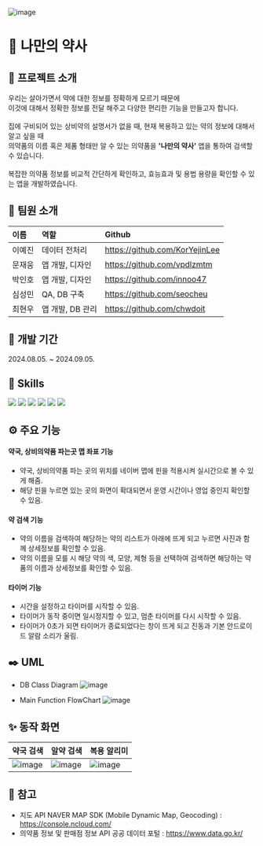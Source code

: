 ![image](https://github.com/user-attachments/assets/86c75522-b4c7-4e75-b6c6-84215875e390)

# 💊 나만의 약사
## 📝 프로젝트 소개
우리는 살아가면서 약에 대한 정보를 정확하게 모르기 때문에<br> 이것에 대해서 정확한 정보를 전달 해주고 다양한 편리한 기능을 만들고자 합니다.<br><br>집에 구비되어 있는 상비약의 설명서가 없을 때, 현재 복용하고 있는 약의 정보에 대해서 알고 싶을 때<br> 의약품의 이름 혹은 제품 형태만 알 수 있는 의약품을 **'나만의 약사'** 앱을 통하여 검색할 수 있습니다.<br><br>복잡한 의약품 정보를 비교적 간단하게 확인하고, 효능효과 및 용법 용량을 확인할 수 있는 앱을 개발하였습니다.
## 👥 팀원 소개
| 이름 | 역할 | Github |
|:----|:---------|:--------|
|이예진|데이터 전처리|https://github.com/KorYejinLee|
|문재웅|앱 개발, 디자인|https://github.com/vpdlzmtm|
|박인호|앱 개발, 디자인|https://github.com/innoo47|
|심성민|QA, DB 구축|https://github.com/seocheu|
|최현우|앱 개발, DB 관리|https://github.com/chwdoit|
## 📅 개발 기간
2024.08.05. ~ 2024.09.05.
## 🚀 Skills
<img src="https://img.shields.io/badge/Java-ED8B00?style=for-the-badge&logo=openjdk&logoColor=white" /> <img src="https://img.shields.io/badge/Python-3776AB?style=for-the-badge&logo=python&logoColor=white" /> <img src="https://img.shields.io/badge/SQLite-07405E?style=for-the-badge&logo=sqlite&logoColor=white" /> <img src="https://img.shields.io/badge/Android_Studio-3DDC84?style=for-the-badge&logo=android-studio&logoColor=white" /> <img src="https://img.shields.io/badge/Visual_Studio_Code-0078D4?style=for-the-badge&logo=visual%20studio%20code&logoColor=white" /> <img src="https://img.shields.io/badge/github-181717?style=for-the-badge&logo=github&logoColor=white">
## ⚙️ 주요 기능
#### 약국, 상비의약품 파는곳 맵 좌표 기능
- 약국, 상비의약품 파는 곳의 위치를 네이버 맵에 핀을 적용시켜 실시간으로 볼 수 있게 해줌.
- 해당 핀을 누르면 있는 곳의 화면이 확대되면서 운영 시간이나 영업 중인지 확인할 수 있음.

#### 약 검색 기능
- 약의 이름을 검색하여 해당하는 약의 리스트가 아래에 뜨게 되고 누르면 사진과 함께 상세정보를 확인할 수 있음.
- 약의 이름을 모를 시 해당 약의 색, 모양, 제형 등을 선택하여 검색하면 해당하는 약품의 이름과 상세정보를 확인할 수 있음.

#### 타이머 기능
- 시간을 설정하고 타이머를 시작할 수 있음.
- 타이머가 동작 중이면 일시정지할 수 있고, 멈춘 타이머를 다시 시작할 수 있음.
- 타이머가 0초가 되면 타이머가 종료되었다는 창이 뜨게 되고 진동과 기본 안드로이드 알람 소리가 울림.

## ✒️ UML
* DB Class Diagram
![image](https://github.com/user-attachments/assets/8fedbd6a-8539-46a1-aaa5-0913ae91ff1c)

* Main Function FlowChart
![image](https://github.com/user-attachments/assets/92a5488c-9fe5-46f2-b7a1-ef4f28225e0e)


## ✨ 동작 화면
| 약국 검색 | 알약 검색 | 복용 알리미 |
|:----|:---------|:--------|
|![image](https://github.com/user-attachments/assets/3d2663fe-306f-47a3-9fea-85d63e0e0981)|![image](https://github.com/user-attachments/assets/0e1dc1dd-f9d5-4613-a1e7-68c8d487c746)|![image](https://github.com/user-attachments/assets/47ead45e-f3af-4aca-b286-e3b1d2c35fb4)|

## 🔎 참고
* 지도 API
  NAVER MAP SDK (Mobile Dynamic Map, Geocoding) : https://console.ncloud.com/
* 의약품 정보 및 판매점 정보 API
  공공 데이터 포털 : https://www.data.go.kr/

